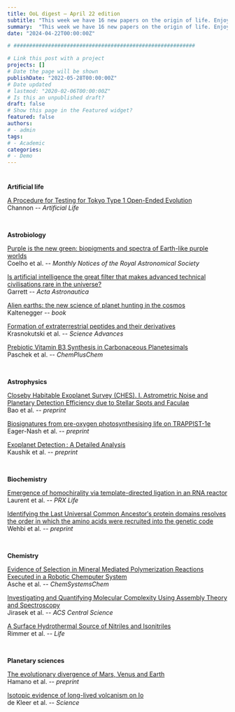 ```yaml
---
title: OoL digest — April 22 edition
subtitle: "This week we have 16 new papers on the origin of life. Enjoy!"
summary:  "This week we have 16 new papers on the origin of life. Enjoy!"
date: "2024-04-22T00:00:00Z"

# ##########################################################

# Link this post with a project
projects: []
# Date the page will be shown
publishDate: "2022-05-28T00:00:00Z"
# Date updated
# lastmod: "2020-02-06T00:00:00Z"
# Is this an unpublished draft?
draft: false
# Show this page in the Featured widget?
featured: false
authors:
# - admin
tags:
# - Academic
categories:
# - Demo
---
```


# ##########################################################

**Artificial life**

[A Procedure for Testing for Tokyo Type 1 Open-Ended Evolution](https://doi.org/10.1162/artl_a_00430) <br> Channon -- *Artificial Life*

<br>

**Astrobiology**

[Purple is the new green: biopigments and spectra of Earth-like purple worlds](https://doi.org/10.1093/mnras/stae601) <br> Coelho et al. -- *Monthly Notices of the Royal Astronomical Society*

[Is artificial intelligence the great filter that makes advanced technical civilisations rare in the universe?](https://doi.org/10.1016/j.actaastro.2024.03.052) <br> Garrett -- *Acta Astronautica*

[Alien earths: the new science of planet hunting in the cosmos](https://us.macmillan.com/books/9781250283641/alienearths) <br> Kaltenegger -- *book*

[Formation of extraterrestrial peptides and their derivatives](https://doi.org/10.1126/sciadv.adj7179) <br> Krasnokutski et al. -- *Science Advances*

[Prebiotic Vitamin B3 Synthesis in Carbonaceous Planetesimals](https://doi.org/10.1002/cplu.202300508) <br> Paschek et al. -- *ChemPlusChem*

<br>

**Astrophysics**

[Closeby Habitable Exoplanet Survey (CHES). I. Astrometric Noise and Planetary Detection Efficiency due to Stellar Spots and Faculae](https://doi.org/10.48550/arXiv.2404.11210) <br> Bao et al. -- *preprint*

[Biosignatures from pre-oxygen photosynthesising life on TRAPPIST-1e](https://doi.org/10.48550/arXiv.2404.11611) <br> Eager-Nash et al. -- *preprint*

[Exoplanet Detection : A Detailed Analysis](http://arxiv.org/abs/2404.09143) <br> Kaushik et al. -- *preprint*

<br>

**Biochemistry**

[Emergence of homochirality via template-directed ligation in an RNA reactor](https://doi.org/10.1103/PRXLife.2.013015) <br> Laurent et al. -- *PRX Life*

[Identifying the Last Universal Common Ancestor′s protein domains resolves the order in which the amino acids were recruited into the genetic code](https://doi.org/10.1101/2024.04.13.589375) <br> Wehbi et al. -- *preprint*

<br>

**Chemistry**

[Evidence of Selection in Mineral Mediated Polymerization Reactions Executed in a Robotic Chemputer System](https://doi.org/10.1002/syst.202400006) <br> Asche et al. -- *ChemSystemsChem*

[Investigating and Quantifying Molecular Complexity Using Assembly Theory and Spectroscopy](https://doi.org/10.1021/acscentsci.4c00120) <br> Jirasek et al. -- *ACS Central Science*

[A Surface Hydrothermal Source of Nitriles and Isonitriles](https://doi.org/10.3390/life14040498) <br> Rimmer et al. -- *Life*

<br>

**Planetary sciences**

[The evolutionary divergence of Mars, Venus and Earth](http://arxiv.org/abs/2404.09420) <br> Hamano et al. -- *preprint*

[Isotopic evidence of long-lived volcanism on Io](https://doi.org/10.1126/science.adj0625) <br> de Kleer et al. -- *Science*

